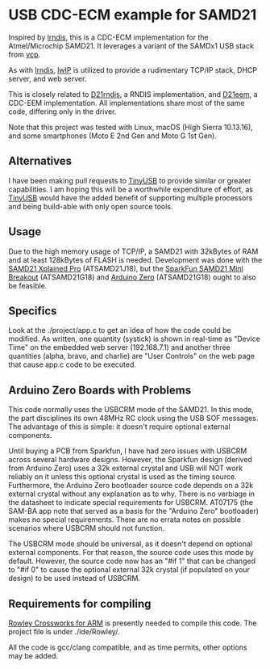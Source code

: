 USB CDC-ECM example for SAMD21
==============================

Inspired by [lrndis](https://github.com/fetisov/lrndis), this is a CDC-ECM implementation for the Atmel/Microchip SAMD21.  It leverages a variant of the SAMDx1 USB stack from [vcp](https://github.com/ataradov/vcp).

As with [lrndis](https://github.com/fetisov/lrndis), [lwIP](https://savannah.nongnu.org/projects/lwip/) is utilized to provide a rudimentary TCP/IP stack, DHCP server, and web server. 

This is closely related to [D21rndis](https://github.com/majbthrd/D21rndis/), a RNDIS implementation, and [D21eem](https://github.com/majbthrd/D21eem/), a CDC-EEM implementation.  All implementations share most of the same code, differing only in the driver.

Note that this project was tested with Linux, macOS (High Sierra 10.13.16), and some smartphones (Moto E 2nd Gen and Moto G 1st Gen).

## Alternatives

I have been making pull requests to [TinyUSB](https://github.com/hathach/tinyusb) to provide similar or greater capabilities.  I am hoping this will be a worthwhile expenditure of effort, as [TinyUSB](https://github.com/hathach/tinyusb) would have the added benefit of supporting multiple processors and being build-able with only open source tools.

## Usage

Due to the high memory usage of TCP/IP, a SAMD21 with 32kBytes of RAM and at least 128kBytes of FLASH is needed.  Development was done with the [SAMD21 Xplained Pro](https://www.microchip.com/developmenttools/ProductDetails/ATSAMD21-XPRO) (ATSAMD21J18), but the [SparkFun SAMD21 Mini Breakout](https://www.sparkfun.com/products/13664) (ATSAMD21G18) and [Arduino Zero](https://store.arduino.cc/usa/arduino-zero) (ATSAMD21G18) ought to also be feasible.

## Specifics

Look at the ./project/app.c to get an idea of how the code could be modified.  As written, one quantity (systick) is shown in real-time as "Device Time" on the embedded web server (192.168.7.1) and another three quantities (alpha, bravo, and charlie) are "User Controls" on the web page that cause app.c code to be executed.

## Arduino Zero Boards with Problems

This code normally uses the USBCRM mode of the SAMD21.  In this mode, the part disciplines its own 48MHz RC clock using the USB SOF messages.  The advantage of this is simple: it doesn't require optional external components.
 
Until buying a PCB from Sparkfun, I have had zero issues with USBCRM across several hardware designs.  However, the Sparkfun design (derived from Arduino Zero) uses a 32k external crystal and USB will NOT work reliably on it unless this optional crystal is used as the timing source.  Furthermore, the Arduino Zero bootloader source code depends on a 32k external crystal without any explanation as to why.  There is no verbiage in the datasheet to indicate special requirements for USBCRM.  AT07175 (the SAM-BA app note that served as a basis for the "Arduino Zero" bootloader) makes no special requirements.  There are no errata notes on possible scenarios where USBCRM should not function.

The USBCRM mode should be universal, as it doesn't depend on optional external components.  For that reason, the source code uses this mode by default.  However, the source code now has an "#if 1" that can be changed to "#if 0" to cause the optional external 32k crystal (if populated on your design) to be used instead of USBCRM.

## Requirements for compiling

[Rowley Crossworks for ARM](http://www.rowley.co.uk/arm/) is presently needed to compile this code.  The project file is under ./ide/Rowley/.

All the code is gcc/clang compatible, and as time permits, other options may be added.
